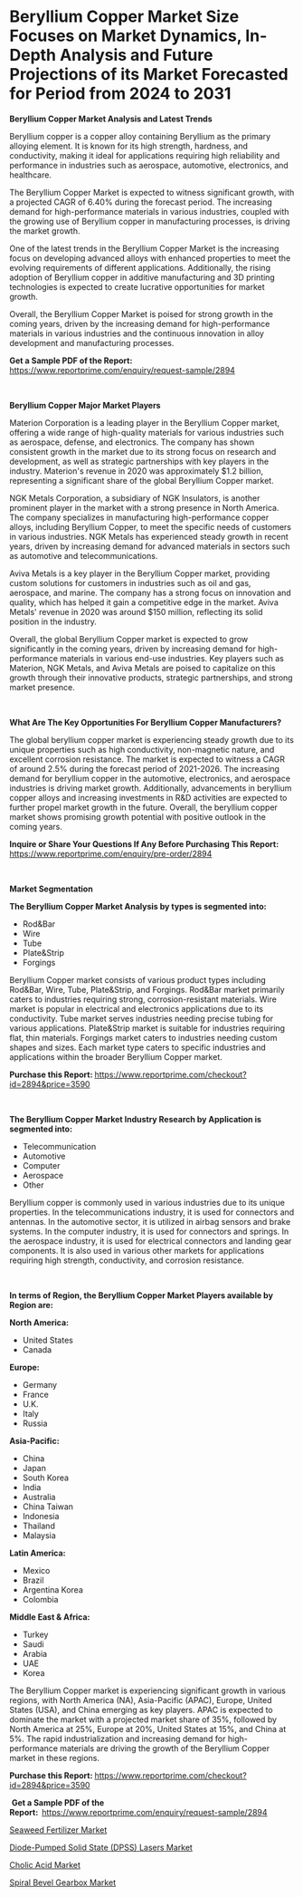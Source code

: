 <p><h1>Beryllium Copper Market Size Focuses on Market Dynamics, In-Depth Analysis and Future Projections of its Market Forecasted for Period from 2024 to 2031</h1></p><p><strong>Beryllium Copper Market Analysis and Latest Trends</strong></p>
<p><p>Beryllium copper is a copper alloy containing Beryllium as the primary alloying element. It is known for its high strength, hardness, and conductivity, making it ideal for applications requiring high reliability and performance in industries such as aerospace, automotive, electronics, and healthcare.</p><p>The Beryllium Copper Market is expected to witness significant growth, with a projected CAGR of 6.40% during the forecast period. The increasing demand for high-performance materials in various industries, coupled with the growing use of Beryllium copper in manufacturing processes, is driving the market growth.</p><p>One of the latest trends in the Beryllium Copper Market is the increasing focus on developing advanced alloys with enhanced properties to meet the evolving requirements of different applications. Additionally, the rising adoption of Beryllium copper in additive manufacturing and 3D printing technologies is expected to create lucrative opportunities for market growth.</p><p>Overall, the Beryllium Copper Market is poised for strong growth in the coming years, driven by the increasing demand for high-performance materials in various industries and the continuous innovation in alloy development and manufacturing processes.</p></p>
<p><strong>Get a Sample PDF of the Report:&nbsp;</strong> <a href="https://www.reportprime.com/enquiry/request-sample/2894">https://www.reportprime.com/enquiry/request-sample/2894</a></p>
<p>&nbsp;</p>
<p><strong>Beryllium Copper Major Market Players</strong></p>
<p><p>Materion Corporation is a leading player in the Beryllium Copper market, offering a wide range of high-quality materials for various industries such as aerospace, defense, and electronics. The company has shown consistent growth in the market due to its strong focus on research and development, as well as strategic partnerships with key players in the industry. Materion's revenue in 2020 was approximately $1.2 billion, representing a significant share of the global Beryllium Copper market.</p><p>NGK Metals Corporation, a subsidiary of NGK Insulators, is another prominent player in the market with a strong presence in North America. The company specializes in manufacturing high-performance copper alloys, including Beryllium Copper, to meet the specific needs of customers in various industries. NGK Metals has experienced steady growth in recent years, driven by increasing demand for advanced materials in sectors such as automotive and telecommunications.</p><p>Aviva Metals is a key player in the Beryllium Copper market, providing custom solutions for customers in industries such as oil and gas, aerospace, and marine. The company has a strong focus on innovation and quality, which has helped it gain a competitive edge in the market. Aviva Metals' revenue in 2020 was around $150 million, reflecting its solid position in the industry.</p><p>Overall, the global Beryllium Copper market is expected to grow significantly in the coming years, driven by increasing demand for high-performance materials in various end-use industries. Key players such as Materion, NGK Metals, and Aviva Metals are poised to capitalize on this growth through their innovative products, strategic partnerships, and strong market presence.</p></p>
<p>&nbsp;</p>
<p><strong>What Are The Key Opportunities For Beryllium Copper Manufacturers?</strong></p>
<p><p>The global beryllium copper market is experiencing steady growth due to its unique properties such as high conductivity, non-magnetic nature, and excellent corrosion resistance. The market is expected to witness a CAGR of around 2.5% during the forecast period of 2021-2026. The increasing demand for beryllium copper in the automotive, electronics, and aerospace industries is driving market growth. Additionally, advancements in beryllium copper alloys and increasing investments in R&D activities are expected to further propel market growth in the future. Overall, the beryllium copper market shows promising growth potential with positive outlook in the coming years.</p></p>
<p><strong>Inquire or Share Your Questions If Any Before Purchasing This Report:</strong> <a href="https://www.reportprime.com/enquiry/pre-order/2894">https://www.reportprime.com/enquiry/pre-order/2894</a></p>
<p>&nbsp;</p>
<p><strong>Market Segmentation</strong></p>
<p><strong>The Beryllium Copper Market Analysis by types is segmented into:</strong></p>
<p><ul><li>Rod&Bar</li><li>Wire</li><li>Tube</li><li>Plate&Strip</li><li>Forgings</li></ul></p>
<p><p>Beryllium Copper market consists of various product types including Rod&Bar, Wire, Tube, Plate&Strip, and Forgings. Rod&Bar market primarily caters to industries requiring strong, corrosion-resistant materials. Wire market is popular in electrical and electronics applications due to its conductivity. Tube market serves industries needing precise tubing for various applications. Plate&Strip market is suitable for industries requiring flat, thin materials. Forgings market caters to industries needing custom shapes and sizes. Each market type caters to specific industries and applications within the broader Beryllium Copper market.</p></p>
<p><strong>Purchase this Report:&nbsp;</strong><a href="https://www.reportprime.com/checkout?id=2894&price=3590">https://www.reportprime.com/checkout?id=2894&price=3590</a></p>
<p>&nbsp;</p>
<p><strong>The Beryllium Copper Market Industry Research by Application is segmented into:</strong></p>
<p><ul><li>Telecommunication</li><li>Automotive</li><li>Computer</li><li>Aerospace</li><li>Other</li></ul></p>
<p><p>Beryllium copper is commonly used in various industries due to its unique properties. In the telecommunications industry, it is used for connectors and antennas. In the automotive sector, it is utilized in airbag sensors and brake systems. In the computer industry, it is used for connectors and springs. In the aerospace industry, it is used for electrical connectors and landing gear components. It is also used in various other markets for applications requiring high strength, conductivity, and corrosion resistance.</p></p>
<p>&nbsp;</p>
<p><strong>In terms of Region, the Beryllium Copper Market Players available by Region are:</strong></p>
<p>
    <p> <strong> North America: </strong>
        <ul>
            <li>United States</li>
            <li>Canada</li>
        </ul>
        </p> 
    <p> <strong> Europe: </strong>
        <ul>
            <li>Germany</li>
            <li>France</li>
            <li>U.K.</li>
            <li>Italy</li>
            <li>Russia</li>
        </ul>
        </p> 
    <p> <strong> Asia-Pacific: </strong>
        <ul>
            <li>China</li>
            <li>Japan</li>
            <li>South Korea</li>
            <li>India</li>
            <li>Australia</li>
            <li>China Taiwan</li>
            <li>Indonesia</li>
            <li>Thailand</li>
            <li>Malaysia</li>
        </ul>
        </p> 
    <p> <strong> Latin America: </strong>
        <ul>
            <li>Mexico</li>
            <li>Brazil</li>
            <li>Argentina Korea</li>
            <li>Colombia</li>
        </ul>
        </p> 
    <p> <strong> Middle East & Africa: </strong>
        <ul>
            <li>Turkey</li>
            <li>Saudi</li>
            <li>Arabia</li>
            <li>UAE</li>
            <li>Korea</li>
        </ul>
    </p>
    </p>
<p><p>The Beryllium Copper market is experiencing significant growth in various regions, with North America (NA), Asia-Pacific (APAC), Europe, United States (USA), and China emerging as key players. APAC is expected to dominate the market with a projected market share of 35%, followed by North America at 25%, Europe at 20%, United States at 15%, and China at 5%. The rapid industrialization and increasing demand for high-performance materials are driving the growth of the Beryllium Copper market in these regions.</p></p>
<p><strong>Purchase this Report: </strong><a href="https://www.reportprime.com/checkout?id=2894&price=3590">https://www.reportprime.com/checkout?id=2894&price=3590</a></p>
<p>&nbsp;<strong>Get a Sample PDF of the Report:&nbsp;&nbsp;</strong><a href="https://www.reportprime.com/enquiry/request-sample/2894">https://www.reportprime.com/enquiry/request-sample/2894</a></p>
<p><strong></strong></p>
<p><p><a href="https://view.publitas.com/reportprime-1/seaweed-fertilizer-market-share-market-new-trends-analysis-report-by-type-by-application-by-end-use-by-region-and-segment-forecasts-2023-2030/">Seaweed Fertilizer Market</a></p><p><a href="https://view.publitas.com/reportprime-1/diode-pumped-solid-state-dpss-lasers-market-size-growing-and-forecasted-for-period-from-2023-2030-and-provides-complete-market-analysis-of-this-market/">Diode-Pumped Solid State (DPSS) Lasers Market</a></p><p><a href="https://view.publitas.com/reportprime-1/cholic-acid-market-size-reflecting-a-forecast-till-2030-market-by-type-by-application-and-by-geography/">Cholic Acid Market</a></p><p><a href="https://natural-crush-b99.notion.site/Spiral-Bevel-Gearbox-Market-Size-Market-Trends-and-Growth-Outlook-forecasted-for-period-from-2024--a7e28da6fc764bf5a937c490f108859d">Spiral Bevel Gearbox Market</a></p></p>